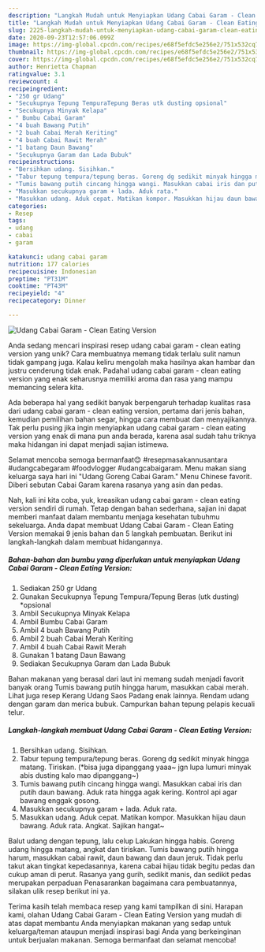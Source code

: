 ```yaml
---
description: "Langkah Mudah untuk Menyiapkan Udang Cabai Garam - Clean Eating Version Anti Gagal"
title: "Langkah Mudah untuk Menyiapkan Udang Cabai Garam - Clean Eating Version Anti Gagal"
slug: 2225-langkah-mudah-untuk-menyiapkan-udang-cabai-garam-clean-eating-version-anti-gagal
date: 2020-09-23T12:57:06.099Z
image: https://img-global.cpcdn.com/recipes/e68f5efdc5e256e2/751x532cq70/udang-cabai-garam-clean-eating-version-foto-resep-utama.jpg
thumbnail: https://img-global.cpcdn.com/recipes/e68f5efdc5e256e2/751x532cq70/udang-cabai-garam-clean-eating-version-foto-resep-utama.jpg
cover: https://img-global.cpcdn.com/recipes/e68f5efdc5e256e2/751x532cq70/udang-cabai-garam-clean-eating-version-foto-resep-utama.jpg
author: Henrietta Chapman
ratingvalue: 3.1
reviewcount: 4
recipeingredient:
- "250 gr Udang"
- "Secukupnya Tepung TempuraTepung Beras utk dusting opsional"
- "Secukupnya Minyak Kelapa"
- " Bumbu Cabai Garam"
- "4 buah Bawang Putih"
- "2 buah Cabai Merah Keriting"
- "4 buah Cabai Rawit Merah"
- "1 batang Daun Bawang"
- "Secukupnya Garam dan Lada Bubuk"
recipeinstructions:
- "Bersihkan udang. Sisihkan."
- "Tabur tepung tempura/tepung beras. Goreng dg sedikit minyak hingga matang. Tiriskan. (*bisa juga dipanggang yaaa~ jgn lupa lumuri minyak abis dusting kalo mao dipanggang~)"
- "Tumis bawang putih cincang hingga wangi. Masukkan cabai iris dan putih daun bawang. Aduk rata hingga agak kering. Kontrol api agar bawang enggak gosong."
- "Masukkan secukupnya garam + lada. Aduk rata."
- "Masukkan udang. Aduk cepat. Matikan kompor. Masukkan hijau daun bawang. Aduk rata. Angkat. Sajikan hangat~"
categories:
- Resep
tags:
- udang
- cabai
- garam

katakunci: udang cabai garam 
nutrition: 177 calories
recipecuisine: Indonesian
preptime: "PT31M"
cooktime: "PT43M"
recipeyield: "4"
recipecategory: Dinner

---
```



![Udang Cabai Garam - Clean Eating Version](https://img-global.cpcdn.com/recipes/e68f5efdc5e256e2/751x532cq70/udang-cabai-garam-clean-eating-version-foto-resep-utama.jpg)

Anda sedang mencari inspirasi resep udang cabai garam - clean eating version yang unik? Cara membuatnya memang tidak terlalu sulit namun tidak gampang juga. Kalau keliru mengolah maka hasilnya akan hambar dan justru cenderung tidak enak. Padahal udang cabai garam - clean eating version yang enak seharusnya memiliki aroma dan rasa yang mampu memancing selera kita.

Ada beberapa hal yang sedikit banyak berpengaruh terhadap kualitas rasa dari udang cabai garam - clean eating version, pertama dari jenis bahan, kemudian pemilihan bahan segar, hingga cara membuat dan menyajikannya. Tak perlu pusing jika ingin menyiapkan udang cabai garam - clean eating version yang enak di mana pun anda berada, karena asal sudah tahu triknya maka hidangan ini dapat menjadi sajian istimewa.

Selamat mencoba semoga bermanfaat😊 #resepmasakannusantara #udangcabegaram #foodvlogger #udangcabaigaram. Menu makan siang keluarga saya hari ini &#34;Udang Goreng Cabai Garam.&#34; Menu Chinese favorit. Diberi sebutan Cabai Garam karena rasanya yang asin dan pedas.


Nah, kali ini kita coba, yuk, kreasikan udang cabai garam - clean eating version sendiri di rumah. Tetap dengan bahan sederhana, sajian ini dapat memberi manfaat dalam membantu menjaga kesehatan tubuhmu sekeluarga. Anda dapat membuat Udang Cabai Garam - Clean Eating Version memakai 9 jenis bahan dan 5 langkah pembuatan. Berikut ini langkah-langkah dalam membuat hidangannya.

<!--inarticleads1-->

##### Bahan-bahan dan bumbu yang diperlukan untuk menyiapkan Udang Cabai Garam - Clean Eating Version:

1. Sediakan 250 gr Udang
1. Gunakan Secukupnya Tepung Tempura/Tepung Beras (utk dusting) *opsional
1. Ambil Secukupnya Minyak Kelapa
1. Ambil  Bumbu Cabai Garam
1. Ambil 4 buah Bawang Putih
1. Ambil 2 buah Cabai Merah Keriting
1. Ambil 4 buah Cabai Rawit Merah
1. Gunakan 1 batang Daun Bawang
1. Sediakan Secukupnya Garam dan Lada Bubuk


Bahan makanan yang berasal dari laut ini memang sudah menjadi favorit banyak orang Tumis bawang putih hingga harum, masukkan cabai merah. Lihat juga resep Kerang Udang Saos Padang enak lainnya. Rendam udang dengan garam dan merica bubuk. Campurkan bahan tepung pelapis kecuali telur. 

<!--inarticleads2-->

##### Langkah-langkah membuat Udang Cabai Garam - Clean Eating Version:

1. Bersihkan udang. Sisihkan.
1. Tabur tepung tempura/tepung beras. Goreng dg sedikit minyak hingga matang. Tiriskan. (*bisa juga dipanggang yaaa~ jgn lupa lumuri minyak abis dusting kalo mao dipanggang~)
1. Tumis bawang putih cincang hingga wangi. Masukkan cabai iris dan putih daun bawang. Aduk rata hingga agak kering. Kontrol api agar bawang enggak gosong.
1. Masukkan secukupnya garam + lada. Aduk rata.
1. Masukkan udang. Aduk cepat. Matikan kompor. Masukkan hijau daun bawang. Aduk rata. Angkat. Sajikan hangat~


Balut udang dengan tepung, lalu celup Lakukan hingga habis. Goreng udang hingga matang, angkat dan tiriskan. Tumis bawang putih hingga harum, masukkan cabai rawit, daun bawang dan daun jeruk. Tidak perlu takut akan tingkat kepedasannya, karena cabai hijau tidak begitu pedas dan cukup aman di perut. Rasanya yang gurih, sedikit manis, dan sedikit pedas merupakan perpaduan Penasarankan bagaimana cara pembuatannya, silakan ulik resep berikut ini ya. 

Terima kasih telah membaca resep yang kami tampilkan di sini. Harapan kami, olahan Udang Cabai Garam - Clean Eating Version yang mudah di atas dapat membantu Anda menyiapkan makanan yang sedap untuk keluarga/teman ataupun menjadi inspirasi bagi Anda yang berkeinginan untuk berjualan makanan. Semoga bermanfaat dan selamat mencoba!
